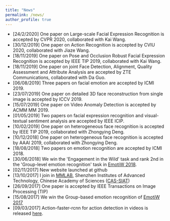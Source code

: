 ```yaml
---
title: "News"
permalink: /news/
author_profile: true
---
```

 * [24/2/2020] One paper on Large-scale Facial Expression Recognition is accepted by CVPR 2020, collaborated with Kai Wang.
 * [30/12/2019] One paper on Action Recognition is accepted by CVIU 2020, collaborated with Jiaze Wang.
 * [18/11/2019] One paper on Pose and Occlusion Robust Facial Expression Recognition is accepted by IEEE TIP 2019, collaborated with Kai Wang.
  * [18/11/2019] One paper on joint Face Detection, Alignment, Quality Assessment and Attribute Analysis are accepted by ZTE Communications, collaborated with Da Guo.
 * [06/08/2019] Three papers on facial emotion are accepted by ICMI 2019.
 * [23/07/2019] One paper on detailed 3D face reconstruction from single image is accepted by ICCV 2019.
 * [15/07/2019] One paper on Video Anomaly Detection is accepted by ACMM MM 2019.
 * [01/05/2019] Two papers on facial expression recognition and visual-textual sentiment analysis are accepted by IEEE ICIP.
 * [10/02/2019] One paper on heterogeneous face recognition is accepted by IEEE TIP 2019, collaborated with Zhongying Deng.
 * [10/12/2018] One paper on heterogeneous face recognition is accepted by AAAI 2019, collaborated with Zhongying Deng.
 * [18/08/2018] Two papers on emotion recognition are accepted by ICMI 2018.
 * [30/06/2018] We win the 'Engagement in the Wild' task and rank 2nd in the 'Group-level emotion recognition' task in [EmotiW 2018](https://sites.google.com/view/emotiw2018/challenge-details).
 * [02/11/2017] New website launched at github
 * [13/10/2017] I join in [MMLAB](mmlab.siat.ac.cn), Shenzhen Institutes of Advanced Technology, Chinese Academy of Sciences ([CAS-SIAT](http://www.siat.cas.cn/))
 * [26/09/2017] One paper is accepted by IEEE Transactions on Image Processing (TIP)
 * [15/08/2017] We win the Group-based emotion recognition of [EmotiW 2017](https://sites.google.com/site/emotiwchallenge/home)
 * [09/03/2017] Action-faster-rcnn for action detection in videos is released [here](https://github.com/pengxj/action-faster-rcnn). 

